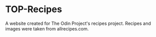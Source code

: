 # TOP-Recipes
A website created for The Odin Project's recipes project. Recipes and images were taken from allrecipes.com.
